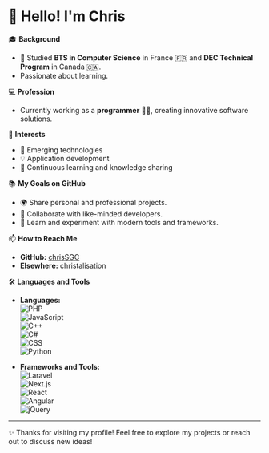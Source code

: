# 👋 Hello! I'm Chris

🎓 **Background**  
- 📘 Studied **BTS in Computer Science** in France 🇫🇷 and **DEC Technical Program** in Canada 🇨🇦.  
- Passionate about learning.

💻 **Profession**  
- Currently working as a **programmer** 🧑‍💻, creating innovative software solutions.

🌟 **Interests**  
- 🚀 Emerging technologies  
- 💡 Application development  
- 🌱 Continuous learning and knowledge sharing 

📚 **My Goals on GitHub**  
- 🌍 Share personal and professional projects.  
- 🤝 Collaborate with like-minded developers.  
- 🧪 Learn and experiment with modern tools and frameworks.  

📫 **How to Reach Me**  
- **GitHub:** [chrisSGC](https://github.com/chrisSGC)  
- **Elsewhere:** christalisation

🛠️ **Languages and Tools**  
- **Languages:**  
  ![PHP](https://img.shields.io/badge/-PHP-777BB4?style=flat&logo=php&logoColor=white)  
  ![JavaScript](https://img.shields.io/badge/-JavaScript-F7DF1E?style=flat&logo=javascript&logoColor=black)  
  ![C++](https://img.shields.io/badge/-C++-00599C?style=flat&logo=cplusplus&logoColor=white)  
  ![C#](https://img.shields.io/badge/-C%23-239120?style=flat&logo=csharp&logoColor=white)  
  ![CSS](https://img.shields.io/badge/-CSS-1572B6?style=flat&logo=css3&logoColor=white)  
  ![Python](https://img.shields.io/badge/-Python-3776AB?style=flat&logo=python&logoColor=white)  

- **Frameworks and Tools:**  
  ![Laravel](https://img.shields.io/badge/-Laravel-FF2D20?style=flat&logo=laravel&logoColor=white)  
  ![Next.js](https://img.shields.io/badge/-Next.js-000000?style=flat&logo=nextdotjs&logoColor=white)  
  ![React](https://img.shields.io/badge/-React-61DAFB?style=flat&logo=react&logoColor=black)  
  ![Angular](https://img.shields.io/badge/-Angular-DD0031?style=flat&logo=angular&logoColor=white)  
  ![jQuery](https://img.shields.io/badge/-jQuery-0769AD?style=flat&logo=jquery&logoColor=white)  


---

✨ Thanks for visiting my profile! Feel free to explore my projects or reach out to discuss new ideas!


<!---
chrisSGC/chrisSGC is a ✨ special ✨ repository because its `README.md` (this file) appears on your GitHub profile.
You can click the Preview link to take a look at your changes.
--->
